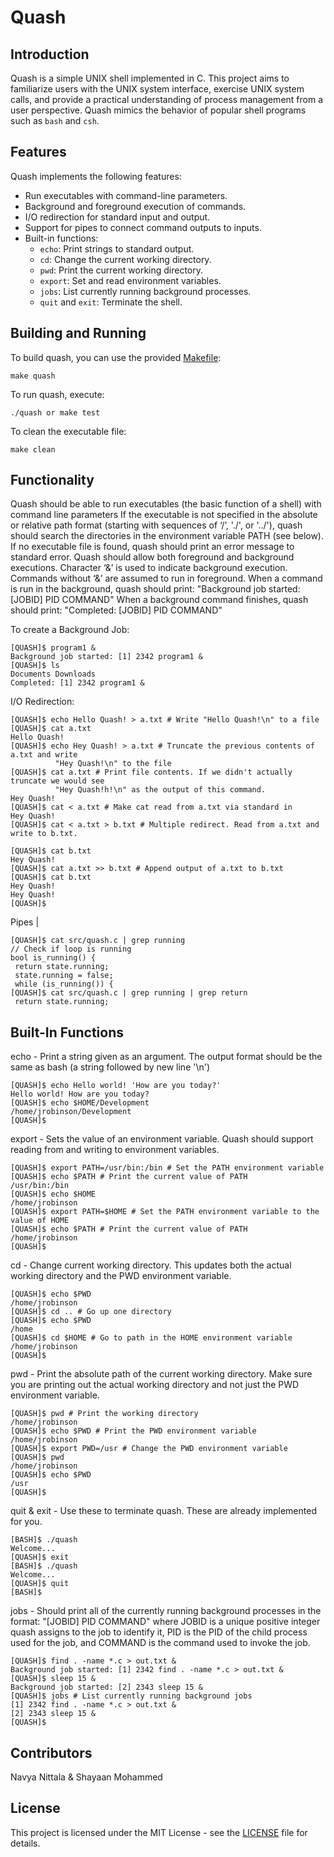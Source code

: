# Quash

## Introduction

Quash is a simple UNIX shell implemented in C. This project aims to familiarize users with the UNIX system interface, exercise UNIX system calls, and provide a practical understanding of process management from a user perspective. Quash mimics the behavior of popular shell programs such as `bash` and `csh`.

## Features

Quash implements the following features:

- Run executables with command-line parameters.
- Background and foreground execution of commands.
- I/O redirection for standard input and output.
- Support for pipes to connect command outputs to inputs.
- Built-in functions:
  - `echo`: Print strings to standard output.
  - `cd`: Change the current working directory.
  - `pwd`: Print the current working directory.
  - `export`: Set and read environment variables.
  - `jobs`: List currently running background processes.
  - `quit` and `exit`: Terminate the shell.

## Building and Running

To build quash, you can use the provided [Makefile](makefile):

```
make quash
```

To run quash, execute:

```
./quash or make test
```

To clean the executable file:

```
make clean
```
## Functionality
Quash should be able to run executables (the basic function of a shell) with command line parameters
If the executable is not specified in the absolute or relative path format (starting with sequences of ‘/’, './', or '../'), quash should search the directories in the environment variable PATH (see below). If no executable file is found, quash should print an error message to standard error. Quash should allow both foreground and background executions. Character ‘&’ is used to indicate background execution. Commands without ‘&’ are assumed to run in foreground.
When a command is run in the background, quash should print: "Background job started: [JOBID] PID COMMAND"
When a background command finishes, quash should print: "Completed: [JOBID] PID COMMAND"

To create a Background Job:
```
[QUASH]$ program1 &
Background job started: [1] 2342 program1 &
[QUASH]$ ls
Documents Downloads
Completed: [1] 2342 program1 &
```

I/O Redirection:
```
[QUASH]$ echo Hello Quash! > a.txt # Write "Hello Quash!\n" to a file
[QUASH]$ cat a.txt
Hello Quash!
[QUASH]$ echo Hey Quash! > a.txt # Truncate the previous contents of a.txt and write
          "Hey Quash!\n" to the file
[QUASH]$ cat a.txt # Print file contents. If we didn't actually truncate we would see
          "Hey Quash!h!\n" as the output of this command.
Hey Quash!
[QUASH]$ cat < a.txt # Make cat read from a.txt via standard in
Hey Quash!
[QUASH]$ cat < a.txt > b.txt # Multiple redirect. Read from a.txt and write to b.txt.
        
[QUASH]$ cat b.txt
Hey Quash!
[QUASH]$ cat a.txt >> b.txt # Append output of a.txt to b.txt
[QUASH]$ cat b.txt
Hey Quash!
Hey Quash!
[QUASH]$
```

Pipes | 
```
[QUASH]$ cat src/quash.c | grep running
// Check if loop is running
bool is_running() {
 return state.running;
 state.running = false;
 while (is_running()) {
[QUASH]$ cat src/quash.c | grep running | grep return
 return state.running;
```

## Built-In Functions

echo - Print a string given as an argument. The output format should be the same as bash (a string followed by new line '\n')
```
[QUASH]$ echo Hello world! 'How are you today?'
Hello world! How are you today?
[QUASH]$ echo $HOME/Development
/home/jrobinson/Development
[QUASH]$
```

export - Sets the value of an environment variable. Quash should support reading from and writing to environment variables.
```
[QUASH]$ export PATH=/usr/bin:/bin # Set the PATH environment variable
[QUASH]$ echo $PATH # Print the current value of PATH
/usr/bin:/bin
[QUASH]$ echo $HOME
/home/jrobinson
[QUASH]$ export PATH=$HOME # Set the PATH environment variable to the value of HOME
[QUASH]$ echo $PATH # Print the current value of PATH
/home/jrobinson
[QUASH]$
```

cd - Change current working directory. This updates both the actual working directory and the PWD environment variable.
```
[QUASH]$ echo $PWD
/home/jrobinson
[QUASH]$ cd .. # Go up one directory
[QUASH]$ echo $PWD
/home
[QUASH]$ cd $HOME # Go to path in the HOME environment variable
/home/jrobinson
[QUASH]$
```

pwd - Print the absolute path of the current working directory. Make sure you are printing out the actual working directory and not just the PWD environment variable.
```
[QUASH]$ pwd # Print the working directory
/home/jrobinson
[QUASH]$ echo $PWD # Print the PWD environment variable
/home/jrobinson
[QUASH]$ export PWD=/usr # Change the PWD environment variable
[QUASH]$ pwd
/home/jrobinson
[QUASH]$ echo $PWD
/usr
[QUASH]$
```

quit & exit - Use these to terminate quash. These are already implemented for you.
```
[BASH]$ ./quash
Welcome...
[QUASH]$ exit
[BASH]$ ./quash
Welcome...
[QUASH]$ quit
[BASH]$
```

jobs - Should print all of the currently running background processes in the format: "[JOBID] PID COMMAND" where JOBID is a unique positive integer quash assigns to the job to identify it, PID is the PID of the child process used for the job, and COMMAND is the command used to invoke the job.
```
[QUASH]$ find . -name *.c > out.txt &
Background job started: [1] 2342 find . -name *.c > out.txt &
[QUASH]$ sleep 15 &
Background job started: [2] 2343 sleep 15 &
[QUASH]$ jobs # List currently running background jobs
[1] 2342 find . -name *.c > out.txt &
[2] 2343 sleep 15 &
[QUASH]$
```

## Contributors

Navya Nittala & Shayaan Mohammed

## License

This project is licensed under the MIT License - see the [LICENSE](LICENSE) file for details.
